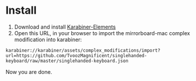 # Install

1. Download and install [Karabiner-Elements](https://pqrs.org/osx/karabiner/)
2. Open this URL, in your browser to import the mirrorboard-mac complex modification into karabiner:

`karabiner://karabiner/assets/complex_modifications/import?url=https://github.com/TvoozMagnificent/singlehanded-keyboard/raw/master/singlehanded-keyboard.json`

Now you are done.
